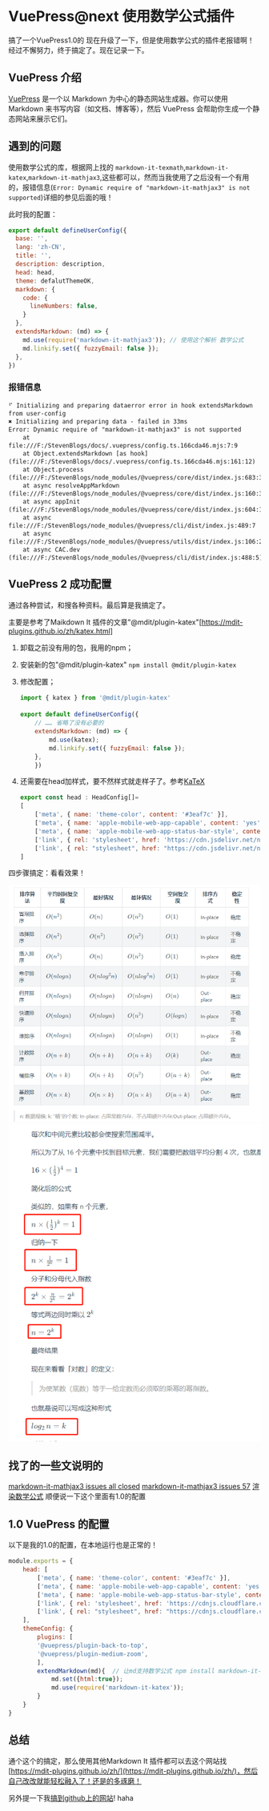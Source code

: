# VuePress@next 使用数学公式插件

搞了一个VuePress1.0的 现在升级了一下，但是使用数学公式的插件老报错啊！经过不懈努力，终于搞定了。现在记录一下。

## VuePress 介绍

[VuePress](https://vuepress.github.io/zh) 是一个以 Markdown 为中心的静态网站生成器。你可以使用 Markdown 来书写内容（如文档、博客等），然后 VuePress 会帮助你生成一个静态网站来展示它们。

## 遇到的问题

使用数学公式的库，根据网上找的 `markdown-it-texmath`,`markdown-it-katex`,`markdown-it-mathjax3`,这些都可以，然而当我使用了之后没有一个有用的，报错信息(`Error: Dynamic require of "markdown-it-mathjax3" is not supported`)详细的参见后面的哦！

此时我的配置：

```js
export default defineUserConfig({
  base: '',
  lang: 'zh-CN',
  title: '',
  description: description,
  head: head,
  theme: defalutThemeOK,
  markdown: {
    code: {
      lineNumbers: false,
    }
  },
  extendsMarkdown: (md) => {
    md.use(require('markdown-it-mathjax3')); // 使用这个解析 数学公式
    md.linkify.set({ fuzzyEmail: false });
  }, 
})
```

### 报错信息

```shell
⠋ Initializing and preparing dataerror error in hook extendsMarkdown from user-config
✖ Initializing and preparing data - failed in 33ms
Error: Dynamic require of "markdown-it-mathjax3" is not supported
    at file:///F:/StevenBlogs/docs/.vuepress/config.ts.166cda46.mjs:7:9
    at Object.extendsMarkdown [as hook] (file:///F:/StevenBlogs/docs/.vuepress/config.ts.166cda46.mjs:161:12)
    at Object.process (file:///F:/StevenBlogs/node_modules/@vuepress/core/dist/index.js:683:37)
    at async resolveAppMarkdown (file:///F:/StevenBlogs/node_modules/@vuepress/core/dist/index.js:160:3)
    at async appInit (file:///F:/StevenBlogs/node_modules/@vuepress/core/dist/index.js:604:18)
    at async file:///F:/StevenBlogs/node_modules/@vuepress/cli/dist/index.js:489:7
    at async file:///F:/StevenBlogs/node_modules/@vuepress/utils/dist/index.js:106:20
    at async CAC.dev (file:///F:/StevenBlogs/node_modules/@vuepress/cli/dist/index.js:488:5)
```

## VuePress 2 成功配置

通过各种尝试，和搜各种资料。最后算是我搞定了。

主要是参考了Maikdown It 插件的文章"@mdit/plugin-katex"[https://mdit-plugins.github.io/zh/katex.html]

1. 卸载之前没有用的包，我用的npm；
2. 安装新的包"@mdit/plugin-katex" `npm install @mdit/plugin-katex`
3. 修改配置；

    ```js
    import { katex } from '@mdit/plugin-katex'

    export default defineUserConfig({
        // …… 省略了没有必要的
        extendsMarkdown: (md) => {
            md.use(katex);
            md.linkify.set({ fuzzyEmail: false });
        }, 
        })
    ```

4. 还需要在head加样式，要不然样式就走样子了。参考[KaTeX](https://katex.org/docs/browser.html)

    ```js
    export const head : HeadConfig[]=
    [
        ['meta', { name: 'theme-color', content: '#3eaf7c' }],
        ['meta', { name: 'apple-mobile-web-app-capable', content: 'yes' }],
        ['meta', { name: 'apple-mobile-web-app-status-bar-style', content: 'black' }],
        ['link', { rel: 'stylesheet', href: 'https://cdn.jsdelivr.net/npm/katex@0.16.8/dist/katex.min.css' }], // 让md支持数学公式
        ['link', { rel: "stylesheet", href: "https://cdn.jsdelivr.net/npm/katex@0.16.8/dist/katex.min.js" }]  // 让md支持数学公式
    ]
    ```

四步骤搞定：看看效果！

![math 1](./resources/vuepress/math_1.png)
![math 2](./resources/vuepress/math_2.png)

## 找了的一些文说明的

[markdown-it-mathjax3 issues all closed](https://github.com/tani/markdown-it-mathjax3/issues?q=is%3Aissue+is%3Aclosed)
[markdown-it-mathjax3 issues 57](https://github.com/tani/markdown-it-mathjax3/issues/57#issuecomment-1299692985)
[渲染数学公式](https://blog.chgtaxihe.top/pages/4f9f4f/#%E6%B8%B2%E6%9F%93%E6%95%B0%E5%AD%A6%E5%85%AC%E5%BC%8F) 顺便说一下这个里面有1.0的配置

## 1.0 VuePress 的配置

以下是我的1.0的配置，在本地运行也是正常的！

```js
module.exports = {
    head: [
        ['meta', { name: 'theme-color', content: '#3eaf7c' }],
        ['meta', { name: 'apple-mobile-web-app-capable', content: 'yes' }],
        ['meta', { name: 'apple-mobile-web-app-status-bar-style', content: 'black' }],
        ['link', { rel: 'stylesheet', href: 'https://cdnjs.cloudflare.com/ajax/libs/KaTeX/0.7.1/katex.min.css' }],      // 让md支持数学公式
        ['link', { rel: "stylesheet", href: "https://cdnjs.cloudflare.com/ajax/libs/github-markdown-css/2.10.0/github-markdown.min.css" }]  // 让md支持数学公式
    ],
    themeConfig: {
        plugins: [
        '@vuepress/plugin-back-to-top',
        '@vuepress/plugin-medium-zoom',
        ],
        extendMarkdown(md){  // 让md支持数学公式 npm install markdown-it-katex
            md.set({html:true});
            md.use(require('markdown-it-katex'));
        }
    }
}
```

## 总结

通个这个的搞定，那么使用其他Markdown It 插件都可以去这个网站找[https://mdit-plugins.github.io/zh/](https://mdit-plugins.github.io/zh/)，然后自己改改就能轻松融入了！还是的多琢磨！

另外提一下我[搞到github上的网站](https://fhlsteven.github.io/steven-blogs/)! haha
